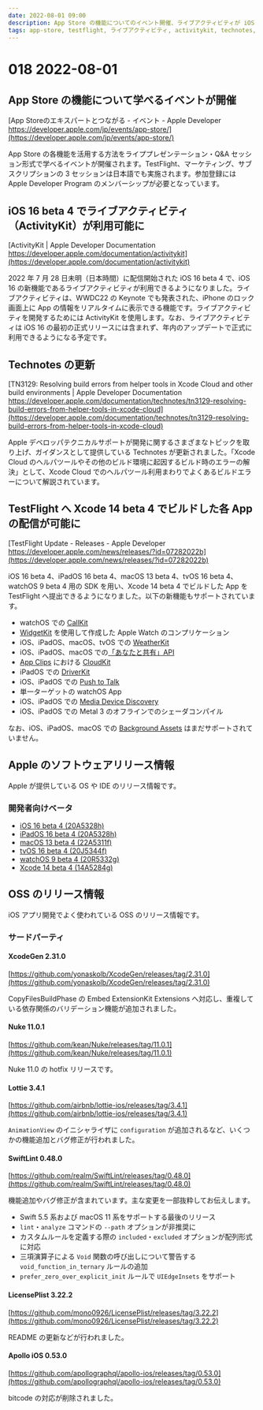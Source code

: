 ```yaml
---
date: 2022-08-01 09:00
description: App Store の機能についてのイベント開催、ライブアクティビティが iOS 16 beta 4 で利用可能に、Xcode Cloud でのよくあるビルドエラーについての Technotes が公開、ほか
tags: app-store, testflight, ライブアクティビティ, activitykit, technotes, xcode-cloud, callkit, widgetkit, weatherkit, あなたと共有, app-clips, cloudkit, driverkit, push-to-talk, media-device-discovery, metal, ios, ipados, macos, tvos, watchos, xcode, xcodegen, nuke, lottie, swiftlint, license-plist, apollo
---
```

# 018 2022-08-01

## App Store の機能について学べるイベントが開催

[App Storeのエキスパートとつながる - イベント - Apple Developer https://developer.apple.com/jp/events/app-store/](https://developer.apple.com/jp/events/app-store/)

App Store の各機能を活用する方法をライププレゼンテーション・Q&A セッション形式で学べるイベントが開催されます。TestFlight、マーケティング、サブスクリプションの 3 セッションは日本語でも実施されます。参加登録には Apple Developer Program のメンバーシップが必要となっています。

## iOS 16 beta 4 でライブアクティビティ（ActivityKit）が利用可能に

[ActivityKit | Apple Developer Documentation https://developer.apple.com/documentation/activitykit](https://developer.apple.com/documentation/activitykit)

2022 年 7 月 28 日未明（日本時間）に配信開始された iOS 16 beta 4 で、iOS 16 の新機能であるライブアクティビティが利用できるようになりました。ライブアクティビティは、WWDC22 の Keynote でも発表された、iPhone のロック画面上に App の情報をリアルタイムに表示できる機能です。ライブアクティビティを開発するためには ActivityKit を使用します。なお、ライブアクティビティは iOS 16 の最初の正式リリースには含まれず、年内のアップデートで正式に利用できるようになる予定です。

## Technotes の更新

[TN3129: Resolving build errors from helper tools in Xcode Cloud and other build environments | Apple Developer Documentation https://developer.apple.com/documentation/technotes/tn3129-resolving-build-errors-from-helper-tools-in-xcode-cloud](https://developer.apple.com/documentation/technotes/tn3129-resolving-build-errors-from-helper-tools-in-xcode-cloud)

Apple デベロッパテクニカルサポートが開発に関するさまざまなトピックを取り上げ、ガイダンスとして提供している Technotes が更新されました。「Xcode Cloud のヘルパツールやその他のビルド環境に起因するビルド時のエラーの解決」として、Xcode Cloud でのヘルパツール利用まわりでよくあるビルドエラーについて解説されています。

## TestFlight へ Xcode 14 beta 4 でビルドした各 App の配信が可能に

[TestFlight Update - Releases - Apple Developer https://developer.apple.com/news/releases/?id=07282022b](https://developer.apple.com/news/releases/?id=07282022b)

<!-- textlint-disable ja-technical-writing/sentence-length -->

iOS 16 beta 4、iPadOS 16 beta 4、macOS 13 beta 4、tvOS 16 beta 4、watchOS 9 beta 4 用の SDK を用い、Xcode 14 beta 4 でビルドした App を TestFlight へ提出できるようになりました。以下の新機能もサポートされています。

<!-- textlint-enable ja-technical-writing/sentence-length -->

- watchOS での [CallKit](https://developer.apple.com/documentation/callkit)
- [WidgetKit](https://developer.apple.com/documentation/widgetkit/) を使用して作成した Apple Watch のコンプリケーション
- iOS、iPadOS、macOS、tvOS での [WeatherKit](https://developer.apple.com/documentation/weatherkit/)
- iOS、iPadOS、macOS での[「あなたと共有」API](https://developer.apple.com/documentation/sharedwithyou/)
- [App Clips](https://developer.apple.com/jp/app-clips/) における [CloudKit](https://developer.apple.com/documentation/cloudkit/)
- iPadOS での [DriverKit](https://developer.apple.com/documentation/driverkit)
- iOS、iPadOS での [Push to Talk](https://developer.apple.com/documentation/pushtotalk)
- 単一ターゲットの watchOS App
- iOS、iPadOS での [Media Device Discovery](https://developer.apple.com/documentation/devicediscoveryextension)
- iOS、iPadOS での Metal 3 のオフラインでのシェーダコンパイル

なお、iOS、iPadOS、macOS での [Background Assets](https://developer.apple.com/documentation/backgroundassets) はまだサポートされていません。

## Apple のソフトウェアリリース情報

Apple が提供している OS や IDE のリリース情報です。

### 開発者向けベータ

- [iOS 16 beta 4 (20A5328h)](https://developer.apple.com/news/releases/?id=07272022d)
- [iPadOS 16 beta 4 (20A5328h)](https://developer.apple.com/news/releases/?id=07272022c)
- [macOS 13 beta 4 (22A5311f)](https://developer.apple.com/news/releases/?id=07272022b)
- [tvOS 16 beta 4 (20J5344f)](https://developer.apple.com/news/releases/?id=07272022a)
- [watchOS 9 beta 4 (20R5332g)](https://developer.apple.com/news/releases/?id=07282022a)
- [Xcode 14 beta 4 (14A5284g)](https://developer.apple.com/news/releases/?id=07272022e)

## OSS のリリース情報

iOS アプリ開発でよく使われている OSS のリリース情報です。

### サードパーティ

#### XcodeGen 2.31.0

[https://github.com/yonaskolb/XcodeGen/releases/tag/2.31.0](https://github.com/yonaskolb/XcodeGen/releases/tag/2.31.0)

CopyFilesBuildPhase の Embed ExtensionKit Extensions へ対応し、重複している依存関係のバリデーション機能が追加されました。

#### Nuke 11.0.1

[https://github.com/kean/Nuke/releases/tag/11.0.1](https://github.com/kean/Nuke/releases/tag/11.0.1)

Nuke 11.0 の hotfix リリースです。

#### Lottie 3.4.1

[https://github.com/airbnb/lottie-ios/releases/tag/3.4.1](https://github.com/airbnb/lottie-ios/releases/tag/3.4.1)

`AnimationView` のイニシャライザに `configuration` が追加されるなど、いくつかの機能追加とバグ修正が行われました。

#### SwiftLint 0.48.0

[https://github.com/realm/SwiftLint/releases/tag/0.48.0](https://github.com/realm/SwiftLint/releases/tag/0.48.0)

機能追加やバグ修正が含まれています。主な変更を一部抜粋してお伝えします。

- Swift 5.5 系および macOS 11 系をサポートする最後のリリース
- `lint`・`analyze` コマンドの `--path` オプションが非推奨に
- カスタムルールを定義する際の `included`・`excluded` オプションが配列形式に対応
- 三項演算子による `Void` 関数の呼び出しについて警告する `void_function_in_ternary` ルールの追加
- `prefer_zero_over_explicit_init` ルールで `UIEdgeInsets` をサポート

#### LicensePlist 3.22.2

[https://github.com/mono0926/LicensePlist/releases/tag/3.22.2](https://github.com/mono0926/LicensePlist/releases/tag/3.22.2)

README の更新などが行われました。

#### Apollo iOS 0.53.0

[https://github.com/apollographql/apollo-ios/releases/tag/0.53.0](https://github.com/apollographql/apollo-ios/releases/tag/0.53.0)

bitcode の対応が削除されました。
